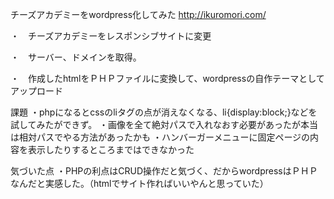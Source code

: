 チーズアカデミーをwordpress化してみた
http://ikuromori.com/

・　チーズアカデミーをレスポンシブサイトに変更

・　サーバー、ドメインを取得。

・　作成したhtmlをＰＨＰファイルに変換して、wordpressの自作テーマとしてアップロード


課題
・phpになるとcssのliタグの点が消えなくなる、li{display:block;}などを試してみたができず。
・画像を全て絶対パスで入れなおす必要があったが本当は相対パスでやる方法があったかも
・ハンバーガーメニューに固定ページの内容を表示したりするところまではできなかった

気づいた点
・PHPの利点はCRUD操作だと気づく、だからwordpressはＰＨＰなんだと実感した。（htmlでサイト作ればいいやんと思っていた）
